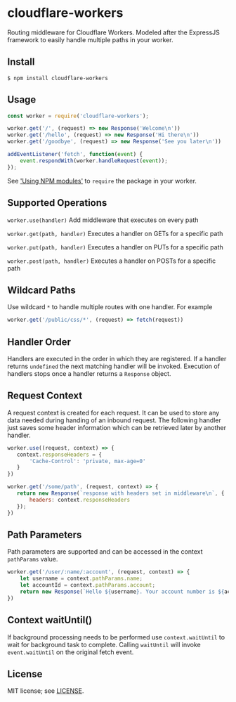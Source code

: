 # cloudflare-workers
Routing middleware for Cloudflare Workers.  Modeled after the ExpressJS framework to easily handle multiple paths in your worker.

## Install
```
$ npm install cloudflare-workers
```

## Usage
```javascript
const worker = require('cloudflare-workers');

worker.get('/', (request) => new Response('Welcome\n'))
worker.get('/hello', (request) => new Response('Hi there\n'))
worker.get('/goodbye', (request) => new Response('See you later\n'))

addEventListener('fetch', function(event) {
    event.respondWith(worker.handleRequest(event));
});
```
See ['Using NPM modules'](https://developers.cloudflare.com/workers/writing-workers/using-npm-modules/) to `require` the package in your worker.

## Supported Operations
`worker.use(handler)`  Add middleware that executes on every path

`worker.get(path, handler)`  Executes a handler on GETs for a specific path

`worker.put(path, handler)`  Executes a handler on PUTs for a specific path

`worker.post(path, handler)`  Executes a handler on POSTs for a specific path

## Wildcard Paths
Use wildcard `*` to handle multiple routes with one handler.  For example
```javascript
worker.get('/public/css/*', (request) => fetch(request))
```

## Handler Order
Handlers are executed in the order in which they are registered.  If a handler returns `undefined` the next matching handler will be invoked.  Execution of handlers stops
once a handler returns a `Response` object.

## Request Context
 A request context is created for each request. It can be used to store
 any data needed during handing of an inbound request. The following handler
 just saves some header information which can be retrieved later
 by another handler.
 ```javascript
worker.use((request, context) => {
    context.responseHeaders = {
        'Cache-Control': 'private, max-age=0'
    }
})

worker.get('/some/path', (request, context) => {
    return new Response(`response with headers set in middleware\n`, {
        headers: context.responseHeaders
    });
})
```

## Path Parameters
Path parameters are supported and can be accessed in the context `pathParams` value.

```javascript
worker.get('/user/:name/:account', (request, context) => {
    let username = context.pathParams.name;
    let accountId = context.pathParams.account;
    return new Response(`Hello ${username}. Your account number is ${accountId}\n`)
})
```

## Context waitUntil()
If background processing needs to be performed use `context.waitUntil` to
wait for background task to complete.  Calling `waitUntil` will invoke `event.waitUntil` on the original fetch event.

## License
MIT license; see [LICENSE](./LICENSE).
